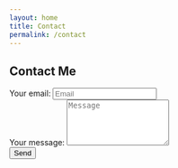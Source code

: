 ```yaml
---
layout: home
title: Contact
permalink: /contact
---
```


<div class="container mx-auto pb-10">
    <h2 class="text-2xl font-semibold text-center">Contact Me</h2>
    <div class="w-full lg:w-2/3 xl:w-1/2 mx-auto">
        <form
            action="https://formspree.io/xwkrwdeq"
            method="POST" class="p-3">
                <div class="flex flex-col">
                    <div>
                        <label class="sr-only">
                            Your email:                            
                        </label>
                        <input type="text" class="outline-none focus:border-gray-500 w-full my-3 py-2 px-1 border" name="_replyto" placeholder="Email">
                    </div>
                    <div>
                        <label class="sr-only">
                            Your message:                           
                        </label>
                         <textarea class="outline-none focus:border-gray-500 w-full my-3 pt-1 px-1 border" rows="5" name="message" placeholder="Message"></textarea>
                    </div>  
                    <button type="submit" class="self-end bg-blue-700 px-3 py-2 rounded text-white hover:bg-blue-500">Send</button>
                </div>      
        </form>
    </div>
</div>